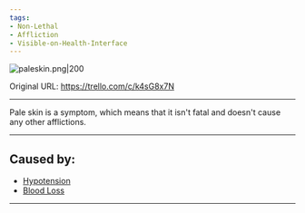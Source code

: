 ```yaml
---
tags:
- Non-Lethal
- Affliction
- Visible-on-Health-Interface
---
```


![paleskin.png\|200](/Symptoms/Pale%20Skin%20-%20Attachments/6718845db30472d958dd7a39.png)

Original URL: https://trello.com/c/k4sG8x7N

---

Pale skin is a symptom, which means that it isn't fatal and doesn't cause any other afflictions.

---

## Caused by:

- [Hypotension](../Blood/Hypotension.md)
- [Blood Loss](../Blood/Blood%20Loss.md)

---

